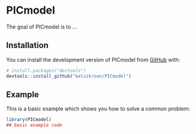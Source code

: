 
<!-- README.md is generated from README.Rmd. Please edit that file -->

# PICmodel

<!-- badges: start -->
<!-- badges: end -->

The goal of PICmodel is to …

## Installation

You can install the development version of PICmodel from
[GitHub](https://github.com/) with:

``` r
# install.packages("devtools")
devtools::install_github("kelsikroon/PICmodel")
```

## Example

This is a basic example which shows you how to solve a common problem:

``` r
library(PICmodel)
## basic example code
```
